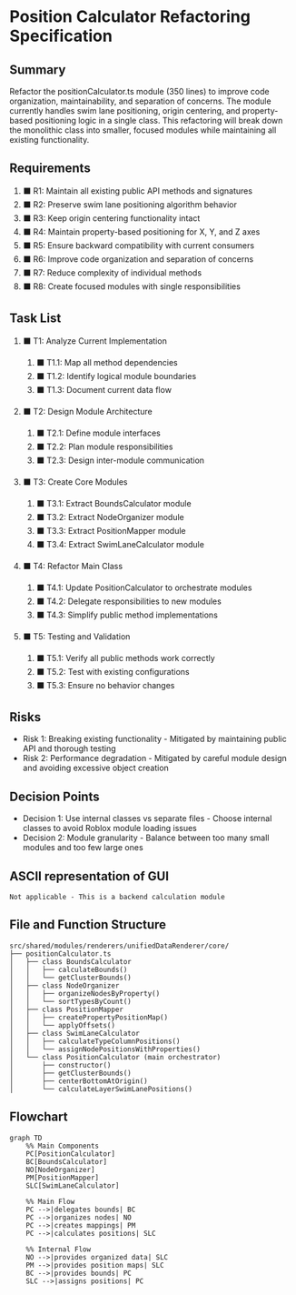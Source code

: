 # Position Calculator Refactoring Specification

## Summary

Refactor the positionCalculator.ts module (350 lines) to improve code organization, maintainability, and separation of concerns. The module currently handles swim lane positioning, origin centering, and property-based positioning logic in a single class. This refactoring will break down the monolithic class into smaller, focused modules while maintaining all existing functionality.

## Requirements

1. ⬛ R1: Maintain all existing public API methods and signatures
2. ⬛ R2: Preserve swim lane positioning algorithm behavior
3. ⬛ R3: Keep origin centering functionality intact
4. ⬛ R4: Maintain property-based positioning for X, Y, and Z axes
5. ⬛ R5: Ensure backward compatibility with current consumers
6. ⬛ R6: Improve code organization and separation of concerns
7. ⬛ R7: Reduce complexity of individual methods
8. ⬛ R8: Create focused modules with single responsibilities

## Task List

1. ⬛ T1: Analyze Current Implementation
   1. ⬛ T1.1: Map all method dependencies
   2. ⬛ T1.2: Identify logical module boundaries
   3. ⬛ T1.3: Document current data flow

2. ⬛ T2: Design Module Architecture
   1. ⬛ T2.1: Define module interfaces
   2. ⬛ T2.2: Plan module responsibilities
   3. ⬛ T2.3: Design inter-module communication

3. ⬛ T3: Create Core Modules
   1. ⬛ T3.1: Extract BoundsCalculator module
   2. ⬛ T3.2: Extract NodeOrganizer module
   3. ⬛ T3.3: Extract PositionMapper module
   4. ⬛ T3.4: Extract SwimLaneCalculator module

4. ⬛ T4: Refactor Main Class
   1. ⬛ T4.1: Update PositionCalculator to orchestrate modules
   2. ⬛ T4.2: Delegate responsibilities to new modules
   3. ⬛ T4.3: Simplify public method implementations

5. ⬛ T5: Testing and Validation
   1. ⬛ T5.1: Verify all public methods work correctly
   2. ⬛ T5.2: Test with existing configurations
   3. ⬛ T5.3: Ensure no behavior changes

## Risks

- Risk 1: Breaking existing functionality - Mitigated by maintaining public API and thorough testing
- Risk 2: Performance degradation - Mitigated by careful module design and avoiding excessive object creation

## Decision Points

- Decision 1: Use internal classes vs separate files - Choose internal classes to avoid Roblox module loading issues
- Decision 2: Module granularity - Balance between too many small modules and too few large ones

## ASCII representation of GUI

```
Not applicable - This is a backend calculation module
```

## File and Function Structure

```
src/shared/modules/renderers/unifiedDataRenderer/core/
├── positionCalculator.ts
│   ├── class BoundsCalculator
│   │   ├── calculateBounds()
│   │   └── getClusterBounds()
│   ├── class NodeOrganizer
│   │   ├── organizeNodesByProperty()
│   │   └── sortTypesByCount()
│   ├── class PositionMapper
│   │   ├── createPropertyPositionMap()
│   │   └── applyOffsets()
│   ├── class SwimLaneCalculator
│   │   ├── calculateTypeColumnPositions()
│   │   └── assignNodePositionsWithProperties()
│   └── class PositionCalculator (main orchestrator)
│       ├── constructor()
│       ├── getClusterBounds()
│       ├── centerBottomAtOrigin()
│       └── calculateLayerSwimLanePositions()
```

## Flowchart

```mermaid
graph TD
    %% Main Components
    PC[PositionCalculator]
    BC[BoundsCalculator]
    NO[NodeOrganizer]
    PM[PositionMapper]
    SLC[SwimLaneCalculator]
    
    %% Main Flow
    PC -->|delegates bounds| BC
    PC -->|organizes nodes| NO
    PC -->|creates mappings| PM
    PC -->|calculates positions| SLC
    
    %% Internal Flow
    NO -->|provides organized data| SLC
    PM -->|provides position maps| SLC
    BC -->|provides bounds| PC
    SLC -->|assigns positions| PC
```